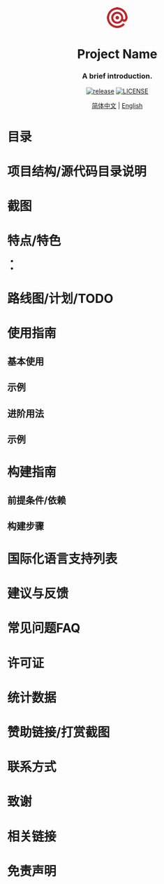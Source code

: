 <!-- 介绍 -->
<div align="center">
    <img src="./icon.png" />
    <h1>Project Name</h1>
    <h3>A brief introduction.</h3>
</div>

<!-- 徽章 -->
<div align="center">

[![release](https://img.shields.io/github/v/release/yaobiao131/downkyicore)](https://github.com/yaobiao131/downkyicore/releases/latest)
[![LICENSE](https://img.shields.io/github/license/yaobiao131/downkyicore)](https://github.com/yaobiao131/downkyicore/blob/main/LICENSE)
</div>

<!-- 不同语言的README.md -->
<div align="center">
    <a href="README.md">简体中文</a> | <a href="README.en.md">English</a>
</div>



# 目录

# 项目结构/源代码目录说明

# 截图

# 特点/特色

 - 
 - 
 

# 路线图/计划/TODO

# 使用指南

## 基本使用

## 示例

## 进阶用法

## 示例


# 构建指南
 
## 前提条件/依赖
 
## 构建步骤

# 国际化语言支持列表

# 建议与反馈

# 常见问题FAQ

# 许可证

# 统计数据

# 赞助链接/打赏截图

# 联系方式

# 致谢

# 相关链接

# 免责声明
